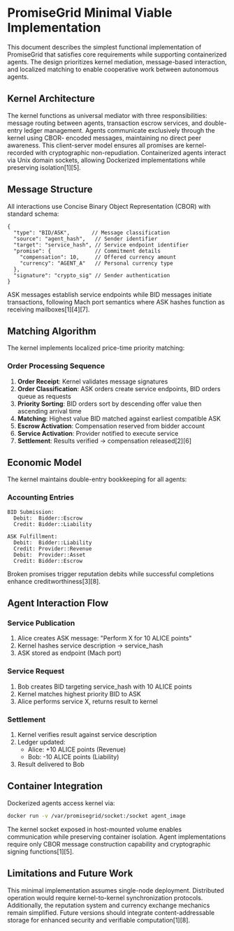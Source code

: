 # PromiseGrid Minimal Viable Implementation

This document describes the simplest functional implementation of PromiseGrid
that satisfies core requirements while supporting containerized agents. The
design prioritizes kernel mediation, message-based interaction, and localized
matching to enable cooperative work between autonomous agents.

## Kernel Architecture

The kernel functions as universal mediator with three responsibilities: message
routing between agents, transaction escrow services, and double-entry ledger
management. Agents communicate exclusively through the kernel using CBOR-
encoded messages, maintaining no direct peer awareness. This client-server model
ensures all promises are kernel-recorded with cryptographic non-repudiation.
Containerized agents interact via Unix domain sockets, allowing Dockerized
implementations while preserving isolation[1][5].

## Message Structure

All interactions use Concise Binary Object Representation (CBOR) with standard
schema:
```cbor
{
  "type": "BID/ASK",       // Message classification
  "source": "agent_hash",   // Sender identifier
  "target": "service_hash", // Service endpoint identifier
  "promise": {              // Commitment details
    "compensation": 10,     // Offered currency amount
    "currency": "AGENT_A"   // Personal currency type
  },
  "signature": "crypto_sig" // Sender authentication
}
```
ASK messages establish service endpoints while BID messages initiate
transactions, following Mach port semantics where ASK hashes function as
receiving mailboxes[1][4][7].

## Matching Algorithm

The kernel implements localized price-time priority matching:

### Order Processing Sequence
1. **Order Receipt**: Kernel validates message signatures
2. **Order Classification**: ASK orders create service endpoints, BID orders
   queue as requests
3. **Priority Sorting**: BID orders sort by descending offer value then
   ascending arrival time
4. **Matching**: Highest value BID matched against earliest compatible ASK
5. **Escrow Activation**: Compensation reserved from bidder account
6. **Service Activation**: Provider notified to execute service
7. **Settlement**: Results verified → compensation released[2][6]

## Economic Model

The kernel maintains double-entry bookkeeping for all agents:

### Accounting Entries
```
BID Submission:
  Debit:  Bidder::Escrow
  Credit: Bidder::Liability

ASK Fulfillment:
  Debit:  Bidder::Liability
  Credit: Provider::Revenue
  Debit:  Provider::Asset
  Credit: Bidder::Escrow
```
Broken promises trigger reputation debits while successful completions
enhance creditworthiness[3][8].

## Agent Interaction Flow

### Service Publication
1. Alice creates ASK message: "Perform X for 10 ALICE points"
2. Kernel hashes service description → service_hash
3. ASK stored as endpoint (Mach port)

### Service Request
1. Bob creates BID targeting service_hash with 10 ALICE points
2. Kernel matches highest priority BID to ASK
3. Alice performs service X, returns result to kernel

### Settlement
1. Kernel verifies result against service description
2. Ledger updated:
   - Alice: +10 ALICE points (Revenue)
   - Bob: -10 ALICE points (Liability)
3. Result delivered to Bob

## Container Integration

Dockerized agents access kernel via:
```bash
docker run -v /var/promisegrid/socket:/socket agent_image
```
The kernel socket exposed in host-mounted volume enables communication while
preserving container isolation. Agent implementations require only CBOR message
construction capability and cryptographic signing functions[1][5].

## Limitations and Future Work

This minimal implementation assumes single-node deployment. Distributed
operation would require kernel-to-kernel synchronization protocols.
Additionally, the reputation system and currency exchange mechanics remain
simplified. Future versions should integrate content-addressable storage
for enhanced security and verifiable computation[1][8].
